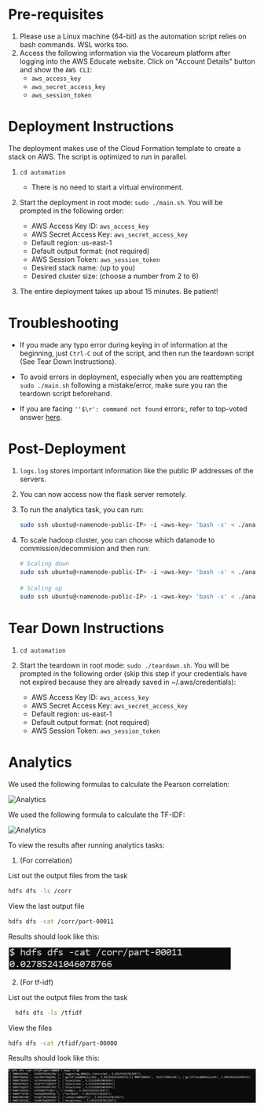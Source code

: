 # Pre-requisites

1. Please use a Linux machine (64-bit) as the automation script relies on bash commands. WSL works too.
2. Access the following information via the Vocareum platform after logging into the AWS Educate website. Click on "Account Details" button and show the `AWS CLI`:
   - `aws_access_key`
   - `aws_secret_access_key`
   - `aws_session_token`

# Deployment Instructions

The deployment makes use of the Cloud Formation template to create a stack on AWS. The script is optimized to run in parallel.

1. `cd automation`
   - There is no need to start a virtual environment.
2. Start the deployment in root mode: `sudo ./main.sh`. You will be prompted in the following order:

   - AWS Access Key ID: `aws_access_key`
   - AWS Secret Access Key: `aws_secret_access_key`
   - Default region: us-east-1
   - Default output format: (not required)
   - AWS Session Token: `aws_session_token`
   - Desired stack name: (up to you)
   - Desired cluster size: (choose a number from 2 to 6)

3. The entire deployment takes up about 15 minutes. Be patient!

# Troubleshooting

- If you made any typo error during keying in of information at the beginning, just `Ctrl-C` out of the script, and then run the teardown script (See Tear Down Instructions).
- To avoid errors in deployment, especially when you are reattempting `sudo ./main.sh` following a mistake/error, make sure you ran the teardown script beforehand.

- If you are facing `''$\r': command not found` errors:, refer to top-voted answer [here](https://askubuntu.com/questions/966488/how-do-i-fix-r-command-not-found-errors-running-bash-scripts-in-wsl).

# Post-Deployment

1. `logs.log` stores important information like the public IP addresses of the servers.
2. You can now access now the flask server remotely.
3. To run the analytics task, you can run:
   ```bash
   sudo ssh ubuntu@<namenode-public-IP> -i <aws-key> 'bash -s' < ./analytics_scripts/execute_analytics.sh
   ```
4. To scale hadoop cluster, you can choose which datanode to commission/decommision and then run:

   ```bash
   # Scaling down
   sudo ssh ubuntu@<namenode-public-IP> -i <aws-key> 'bash -s' < ./analytics_scripts/scaling_down.sh <datanode-private-IP>

   # Scaling up
   sudo ssh ubuntu@<namenode-public-IP> -i <aws-key> 'bash -s' < ./analytics_scripts/scaling_up.sh <datanode-private-IP>
   ```

# Tear Down Instructions

1. `cd automation`
2. Start the teardown in root mode: `sudo ./teardown.sh`. You will be prompted in the following order (skip this step if your credentials have not expired because they are already saved in ~/.aws/credentials):

   - AWS Access Key ID: `aws_access_key`
   - AWS Secret Access Key: `aws_secret_access_key`
   - Default region: us-east-1
   - Default output format: (not required)
   - AWS Session Token: `aws_session_token`

# Analytics

We used the following formulas to calculate the Pearson correlation:

![Analytics](https://www.statisticshowto.com/wp-content/uploads/2009/11/pearsons-300x156.gif)

We used the following formula to calculate the TF-IDF:

![Analytics](https://lh3.googleusercontent.com/proxy/_MXfBwOZLoBgtKAxDgkQaUvt6NYrA6VXvFkvbM-MfykHvJquZYLtuFj0rSugXbllFv04i5jSaQQQN07SC78UvEba6aZHopFfL_puOdEntNfcQfVKeldff7fTLxylrZDiieLgdNHp37s)

To view the results after running analytics tasks:
1. (For correlation)

List out the output files from the task
   ```bash
   hdfs dfs -ls /corr
   ```
View the last output file
   ```bash
   hdfs dfs -cat /corr/part-00011
   ```
Results should look like this:

![Analytics](/automation/results/correlation.jpg)

2. (For tf-idf)

List out the output files from the task
 ```bash
   hdfs dfs -ls /tfidf
   ```
View the files
   ```bash
   hdfs dfs -cat /tfidf/part-00000
   ```
Results should look like this:

![Analytics](/automation/results/tfidf.jpg)


